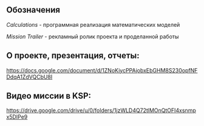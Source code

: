 ## Обозначения

*Calculations* - программная реализация математических моделей

*Mission Trailer* - рекламный ролик проекта и проделанной работы

## О проекте, презентация, отчеты:
https://docs.google.com/document/d/1ZNoKiycPPAjobxEbGHM8S230opfNFDdqA1ZdVQCbU8I

## Видео миссии в KSP:
https://drive.google.com/drive/u/0/folders/1jzWLD4Q72tlMOnQtOFI4xsnmpx5DIPe9
